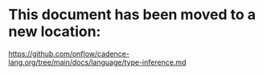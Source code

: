 # This document has been moved to a new location:

https://github.com/onflow/cadence-lang.org/tree/main/docs/language/type-inference.md
